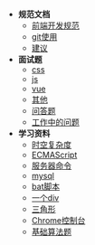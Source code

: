   - **规范文档**
    - [前端开发规范](content/guifan.md)
    - [git使用](content/git.md)
    - [建议](content/xmjy.md)
  - **面试题**
    - [css](content/css.md)
    - [js](content/js.md)
    - [vue](content/vue.md)
    - [其他](content/other.md)
    - [问答题](content/questions.md)
    - [工作中的问题](content/difficulty.md)
  - **学习资料**
    - [时空复杂度](other/STC.md)
    - [ECMAScript](other/ECMAScript.md)
    - [服务器命令](other/ServerCommand.md)
    - [mysql](other/mysql.md)
    - [bat脚本](other/batScript.md)
    - [一个div](other/oneDiv.md)
    - [三角形](other/triangle.md)
    - [Chrome控制台](other/Chrome.md)
    - [基础算法题](other/algorithm.md)
